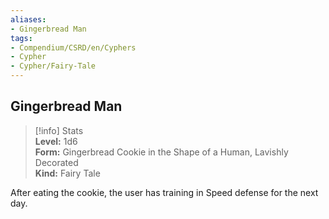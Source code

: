 ```yaml
---
aliases:
- Gingerbread Man
tags:
- Compendium/CSRD/en/Cyphers
- Cypher
- Cypher/Fairy-Tale
---
```


  
## Gingerbread Man  
>[!info] Stats  
> **Level:** 1d6  
> **Form:** Gingerbread Cookie in the Shape of a Human, Lavishly Decorated  
> **Kind:** Fairy Tale
  
After eating the cookie, the user has training in Speed defense for the next day.
